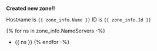 **Created new zone!!**

Hostname is `{{ zone_info.Name }}`
ID is `{{ zone_info.Id }}`

{% for ns in zone_info.NameServers -%}
- {{ ns }}
{% endfor -%}
